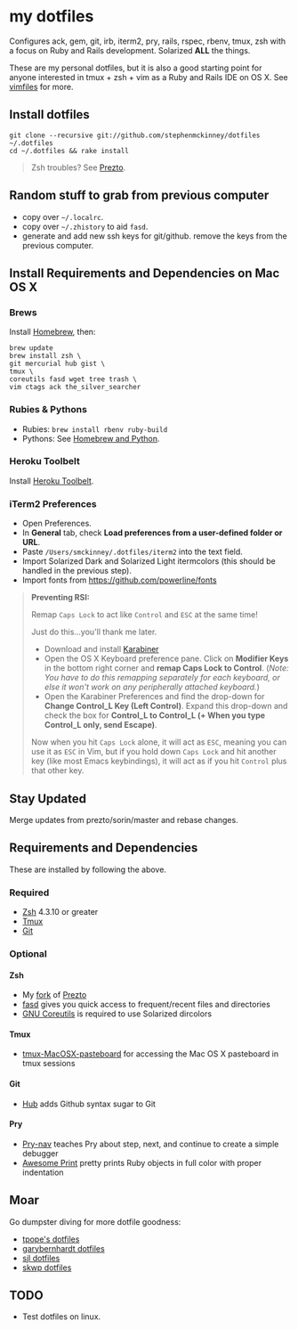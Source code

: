 # my dotfiles

Configures ack, gem, git, irb, iterm2, pry, rails, rspec, rbenv,
tmux, zsh with a focus on Ruby and Rails development. Solarized **ALL** the
things.

These are my personal dotfiles, but it is also a good starting point for
anyone interested in tmux + zsh + vim as a Ruby and Rails IDE on OS X. See
[vimfiles](https://github.com/stephenmckinney/vimfiles) for more.

## Install dotfiles

```shell
git clone --recursive git://github.com/stephenmckinney/dotfiles ~/.dotfiles
cd ~/.dotfiles && rake install
```

> Zsh troubles? See [Prezto](https://github.com/stephenmckinney/prezto).

## Random stuff to grab from previous computer

* copy over `~/.localrc`.
* copy over `~/.zhistory` to aid `fasd`.
* generate and add new ssh keys for git/github. remove the keys from the
  previous computer.

## Install Requirements and Dependencies on Mac OS X

### Brews

Install [Homebrew](http://mxcl.github.com/homebrew/), then:

```shell
brew update
brew install zsh \
git mercurial hub gist \
tmux \
coreutils fasd wget tree trash \
vim ctags ack the_silver_searcher
```

### Rubies & Pythons

* Rubies: `brew install rbenv ruby-build`
* Pythons: See [Homebrew and Python](https://github.com/mxcl/homebrew/wiki/Homebrew-and-Python).

### Heroku Toolbelt

Install [Heroku Toolbelt](https://toolbelt.heroku.com/).

### iTerm2 Preferences

* Open Preferences.
* In **General** tab, check **Load preferences from a user-defined folder or URL**.
* Paste `/Users/smckinney/.dotfiles/iterm2` into the text field.
* Import Solarized Dark and Solarized Light itermcolors (this should be
  handled in the previous step).
* Import fonts from https://github.com/powerline/fonts


> **Preventing RSI:**
>
> Remap `Caps Lock` to act like `Control` and `ESC` at the same time!
>
> Just do this...you'll thank me later.
>
> * Download and install
>   [Karabiner](https://pqrs.org/osx/karabiner/index.html.en)
> * Open the OS X Keyboard preference pane. Click on **Modifier Keys** in the
> bottom right corner and **remap Caps Lock to Control**.
> (*Note: You have to do this remapping separately for each keyboard, or else it won't work on any peripherally attached keyboard.*)
> * Open the Karabiner Preferences and find the drop-down for
> **Change Control_L Key (Left Control)**. Expand this drop-down and
> check the box for **Control_L to Control_L (+ When you type Control_L only, send Escape)**.
>
> Now when you hit `Caps Lock` alone, it will act as `ESC`, meaning you can
> use it as `ESC` in Vim, but if you hold down `Caps Lock` and hit another
> key (like most Emacs keybindings), it will act as if you hit `Control`
> plus that other key.


## Stay Updated

Merge updates from prezto/sorin/master and rebase changes.

## Requirements and Dependencies

These are installed by following the above.

### Required

* [Zsh](http://www.zsh.org/) 4.3.10 or greater
* [Tmux](http://tmux.sourceforge.net/)
* [Git](http://git-scm.com/)

### Optional

#### Zsh
* My [fork](https://github.com/stephenmckinney/prezto) of [Prezto](https://github.com/sorin-ionescu/prezto)
* [fasd](https://github.com/clvv/fasd) gives you quick access to frequent/recent files and directories
* [GNU Coreutils](http://www.gnu.org/software/coreutils/) is required to use Solarized dircolors

#### Tmux
* [tmux-MacOSX-pasteboard](https://github.com/ChrisJohnsen/tmux-MacOSX-pasteboard) for accessing the Mac OS X pasteboard in tmux sessions

#### Git
* [Hub](https://github.com/defunkt/hub) adds Github syntax sugar to Git

#### Pry
* [Pry-nav](https://github.com/nixme/pry-nav) teaches Pry about step, next, and continue to create a simple debugger
* [Awesome Print](https://github.com/michaeldv/awesome_print) pretty prints Ruby objects in full color with proper indentation

## Moar

Go dumpster diving for more dotfile goodness:

* [tpope's dotfiles](https://github.com/tpope/tpope)
* [garybernhardt dotfiles](https://github.com/garybernhardt/dotfiles)
* [sjl dotfiles](https://github.com/sjl/dotfiles)
* [skwp dotfiles](https://github.com/skwp/dotfiles)

## TODO

* Test dotfiles on linux.
